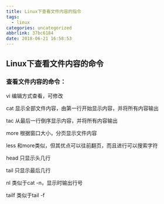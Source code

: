 ```yaml
---
title: Linux下查看文件内容的指令
tags:
  - linux
categories: uncategorized
abbrlink: 37bc6184
date: 2018-06-21 16:58:53
---
```


## Linux下查看文件内容的命令
### 查看文件内容的命令：

vi      编辑方式查看，可修改

cat     显示全部文件内容，由第一行开始显示内容，并将所有内容输出

tac     从最后一行倒序显示内容，并将所有内容输出

more    根据窗口大小，分页显示文件内容

less    和more类似，但其优点可以往前翻页，而且进行可以搜索字符

head    只显示头几行

tail    只显示最后几行

nl      类似于cat -n，显示时输出行号

tailf   类似于tail -f 